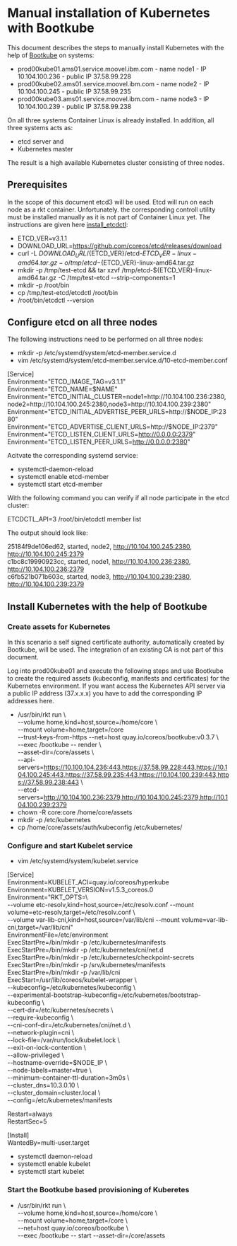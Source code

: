 # Manual installation of Kubernetes with Bootkube  

This document describes the steps to manually install Kubernetes with the help of [Bootkube](https://github.com/kubernetes-incubator/bootkube) on systems:

* prod00kube01.ams01.service.moovel.ibm.com - name node1 - IP 10.104.100.236 - public IP 37.58.99.228
* prod00kube02.ams01.service.moovel.ibm.com - name node2 - IP 10.104.100.245 - public IP 37.58.99.235
* prod00kube03.ams01.service.moovel.ibm.com - name node3 - IP 10.104.100.239 - public IP 37.58.99.238

On all three systems Container Linux is already installed. In addition, all three systems acts as:

* etcd server and
* Kubernetes master

The result is a high available Kubernetes cluster consisting of three nodes.

## Prerequisites

In the scope of this document etcd3 will be used. Etcd will run on each node as a rkt container. Unfortunately. the corresponding controll utility must be installed manually as it is not part of Container Linux yet. The instructions are given here [install_etcdctl](https://github.com/coreos/etcd/releases/):

* ETCD_VER=v3.1.1
* DOWNLOAD_URL=https://github.com/coreos/etcd/releases/download
* curl -L ${DOWNLOAD_URL}/${ETCD_VER}/etcd-${ETCD_VER}-linux-amd64.tar.gz -o /tmp/etcd-${ETCD_VER}-linux-amd64.tar.gz
* mkdir -p /tmp/test-etcd && tar xzvf /tmp/etcd-${ETCD_VER}-linux-amd64.tar.gz -C /tmp/test-etcd --strip-components=1
* mkdir -p /root/bin
* cp /tmp/test-etcd/etcdctl /root/bin
* /root/bin/etcdctl --version


## Configure etcd on all three nodes

The following instructions need to be performed on all three nodes:

* mkdir -p /etc/systemd/system/etcd-member.service.d
* vim /etc/systemd/system/etcd-member.service.d/10-etcd-member.conf

[Service]  
Environment="ETCD_IMAGE_TAG=v3.1.1"  
Environment="ETCD_NAME=$NAME"  
Environment="ETCD_INITIAL_CLUSTER=node1=http://10.104.100.236:2380,node2=http://10.104.100.245:2380,node3=http://10.104.100.239:2380"  
Environment="ETCD_INITIAL_ADVERTISE_PEER_URLS=http://$NODE_IP:2380"  
Environment="ETCD_ADVERTISE_CLIENT_URLS=http://$NODE_IP:2379"  
Environment="ETCD_LISTEN_CLIENT_URLS=http://0.0.0.0:2379"  
Environment="ETCD_LISTEN_PEER_URLS=http://0.0.0.0:2380"  

Acitvate the corresponding systemd service:

* systemctl-daemon-reload
* systemctl enable etcd-member
* systemctl start etcd-member

With the following command you can verify if all node participate in the etcd cluster:

ETCDCTL_API=3 /root/bin/etcdctl member list

The output should look like:

25184f9de106ed62, started, node2, http://10.104.100.245:2380, http://10.104.100.245:2379  
c1bc8c19990923cc, started, node1, http://10.104.100.236:2380, http://10.104.100.236:2379  
c6fb521b071b603c, started, node3, http://10.104.100.239:2380, http://10.104.100.239:2379  


## Install Kubernetes with the help of Bootkube

### Create assets for Kubernetes

In this scenario a self signed certificate authority, automatically created by Bootkube, will be used. The integration of an existing CA is not part of this document.

Log into prod00kube01 and execute the following steps and use Bootkube to create the required assets (kubeconfig, manifests and certificates) for the Kubernetes environment. If you want access the Kubernetes API server via a public IP address (37.x.x.x) you have to add the corresponding IP addresses here.

* /usr/bin/rkt run \  
        --volume home,kind=host,source=/home/core \  
        --mount volume=home,target=/core \
        --trust-keys-from-https --net=host quay.io/coreos/bootkube:v0.3.7 \  
	--exec /bootkube -- render \  
	--asset-dir=/core/assets \  
	--api-servers=https://10.100.104.236:443,https://37.58.99.228:443,https://10.104.100.245:443,https://37.58.99.235:443,https://10.104.100.239:443,https://37.58.99.238:443 \  
	--etcd-servers=http://10.104.100.236:2379,http://10.104.100.245:2379,http://10.104.100.239:2379  
* chown -R core:core /home/core/assets
* mkdir -p /etc/kubernetes
* cp /home/core/assets/auth/kubeconfig /etc/kubernetes/

### Configure and start Kubelet service

* vim /etc/systemd/system/kubelet.service

[Service]  
Environment=KUBELET_ACI=quay.io/coreos/hyperkube  
Environment=KUBELET_VERSION=v1.5.3_coreos.0
Environment="RKT_OPTS=\  
--volume etc-resolv,kind=host,source=/etc/resolv.conf --mount volume=etc-resolv,target=/etc/resolv.conf \  
--volume var-lib-cni,kind=host,source=/var/lib/cni --mount volume=var-lib-cni,target=/var/lib/cni"  
EnvironmentFile=/etc/environment  
ExecStartPre=/bin/mkdir -p /etc/kubernetes/manifests  
ExecStartPre=/bin/mkdir -p /etc/kubernetes/cni/net.d  
ExecStartPre=/bin/mkdir -p /etc/kubernetes/checkpoint-secrets  
ExecStartPre=/bin/mkdir -p /srv/kubernetes/manifests  
ExecStartPre=/bin/mkdir -p /var/lib/cni  
ExecStart=/usr/lib/coreos/kubelet-wrapper \  
  --kubeconfig=/etc/kubernetes/kubeconfig \  
  --experimental-bootstrap-kubeconfig=/etc/kubernetes/bootstrap-kubeconfig \  
  --cert-dir=/etc/kubernetes/secrets \  
  --require-kubeconfig \  
  --cni-conf-dir=/etc/kubernetes/cni/net.d \  
  --network-plugin=cni \  
  --lock-file=/var/run/lock/kubelet.lock \  
  --exit-on-lock-contention \  
  --allow-privileged \  
  --hostname-override=$NODE_IP \  
  --node-labels=master=true \  
  --minimum-container-ttl-duration=3m0s \  
  --cluster_dns=10.3.0.10 \  
  --cluster_domain=cluster.local \  
  --config=/etc/kubernetes/manifests  

Restart=always  
RestartSec=5  

[Install]  
WantedBy=multi-user.target  

* systemctl daemon-reload
* systemctl enable kubelet
* systemctl start kubelet


### Start the Bootkube based provisioning of Kuberetes

* /usr/bin/rkt run \  
        --volume home,kind=host,source=/home/core \  
        --mount volume=home,target=/core \  
        --net=host quay.io/coreos/bootkube \  
	--exec /bootkube -- start --asset-dir=/core/assets  


